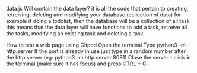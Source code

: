 data.js 
Will contain the data layer? 
it is all the code that pertain to creating, retreiving, deleting and modifying your database (collection of data)
for example if doing a todolist, then the database will be a collection of all task
this means that the data layer will have functions to add a task, retreive all the tasks, modifying an existing task and deleting a task. 

How to test a web page using Gitpod
Open the terminal
Type python3 -m http.server
If the port is already in use just type in a random number after the http.server (eg: python3 -m http.server 8081)
Close the server - click in the terminal (make sure it has focus) and press CTRL + C